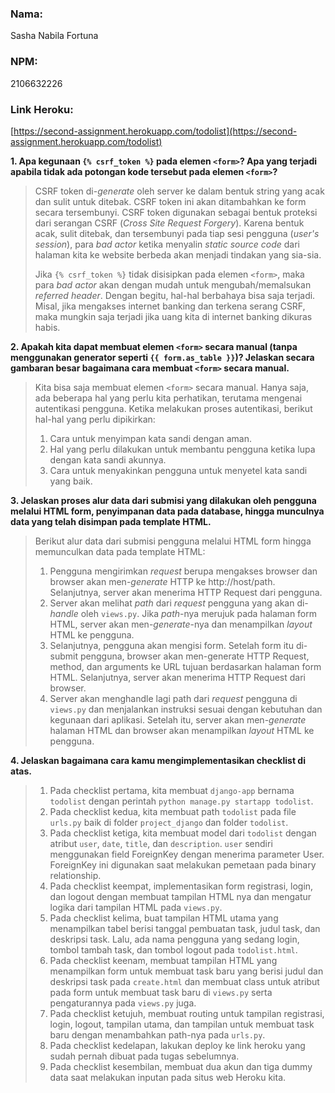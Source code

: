 ### **Nama:**

Sasha Nabila Fortuna

### **NPM:**

2106632226

### **Link Heroku:**
[https://second-assignment.herokuapp.com/todolist](https://second-assignment.herokuapp.com/todolist)

**1. Apa kegunaan `{% csrf_token %}` pada elemen `<form>`? Apa yang terjadi apabila tidak ada potongan kode tersebut pada elemen `<form>`?**

>CSRF token di-*generate* oleh server ke dalam bentuk string yang acak dan sulit untuk ditebak. CSRF token ini akan ditambahkan ke form secara tersembunyi. CSRF token digunakan sebagai bentuk proteksi dari serangan CSRF (*Cross Site Request Forgery*). Karena bentuk acak, sulit ditebak, dan tersembunyi pada tiap sesi pengguna (*user's session*), para *bad actor* ketika menyalin *static source code* dari halaman kita ke website berbeda akan menjadi tindakan yang sia-sia.
>
>Jika `{% csrf_token %}` tidak disisipkan pada elemen `<form>`, maka para *bad actor* akan dengan mudah untuk mengubah/memalsukan *referred header*. Dengan begitu, hal-hal berbahaya bisa saja terjadi. Misal, jika mengakses internet banking dan terkena serang CSRF, maka mungkin saja terjadi jika uang kita di internet banking dikuras habis.

**2. Apakah kita dapat membuat elemen `<form>` secara manual (tanpa menggunakan generator seperti `{{ form.as_table }}`)? Jelaskan secara gambaran besar bagaimana cara membuat `<form>` secara manual.**

>Kita bisa saja membuat elemen `<form>` secara manual. Hanya saja, ada beberapa hal yang perlu kita perhatikan, terutama mengenai autentikasi pengguna. Ketika melakukan proses autentikasi, berikut hal-hal yang perlu dipikirkan:
>
>1. Cara untuk menyimpan kata sandi dengan aman.
>2. Hal yang perlu dilakukan untuk membantu pengguna ketika lupa dengan kata sandi akunnya.
>3. Cara untuk menyakinkan pengguna untuk menyetel kata sandi yang baik.

**3. Jelaskan proses alur data dari submisi yang dilakukan oleh pengguna melalui HTML form, penyimpanan data pada database, hingga munculnya data yang telah disimpan pada template HTML.**

>Berikut alur data dari submisi pengguna melalui HTML form hingga memunculkan data pada template HTML:
>
>1. Pengguna mengirimkan *request* berupa mengakses browser dan browser akan men-*generate* HTTP ke http://host/path. Selanjutnya, server akan menerima HTTP Request dari pengguna.
>2. Server akan melihat *path* dari *request* pengguna yang akan di-*handle* oleh `views.py`. Jika *path*-nya merujuk pada halaman form HTML, server akan men-*generate*-nya dan menampilkan *layout* HTML ke pengguna.
>3. Selanjutnya, pengguna akan mengisi form. Setelah form itu di-submit pengguna, browser akan men-generate HTTP Request, method, dan arguments ke URL tujuan berdasarkan halaman form HTML. Selanjutnya, server akan menerima HTTP Request dari browser.
>4. Server akan menghandle lagi path dari *request* pengguna di `views.py` dan menjalankan instruksi sesuai dengan kebutuhan dan kegunaan dari aplikasi. Setelah itu, server akan men-*generate* halaman HTML dan browser akan menampilkan *layout* HTML ke pengguna.

**4. Jelaskan bagaimana cara kamu mengimplementasikan checklist di atas.**

>1. Pada checklist pertama, kita membuat `django-app` bernama `todolist` dengan perintah `python manage.py startapp todolist`.
>2. Pada checklist kedua, kita membuat path `todolist` pada file `urls.py` baik di folder `project_django` dan folder `todolist`.
>3. Pada checklist ketiga, kita membuat model dari `todolist` dengan atribut `user`, `date`, `title`, dan `description`. `user` sendiri menggunakan field ForeignKey dengan menerima parameter User. ForeignKey ini digunakan saat melakukan pemetaan pada binary relationship.
>4. Pada checklist keempat, implementasikan form registrasi, login, dan logout dengan membuat tampilan HTML nya dan mengatur logika dari tampilan HTML pada `views.py`.
>5. Pada checklist kelima, buat tampilan HTML utama yang menampilkan tabel berisi tanggal pembuatan task, judul task, dan deskripsi task. Lalu, ada nama pengguna yang sedang login, tombol tambah task, dan tombol logout pada `todolist.html`.
>6. Pada checklist keenam, membuat tampilan HTML yang menampilkan form untuk membuat task baru yang berisi judul dan deskripsi task pada `create.html` dan membuat class untuk atribut pada form untuk membuat task baru di `views.py` serta pengaturannya pada `views.py` juga.
>7. Pada checklist ketujuh, membuat routing untuk tampilan registrasi, login, logout, tampilan utama, dan tampilan untuk membuat task baru dengan menambahkan path-nya pada `urls.py`.
>8. Pada checklist kedelapan, lakukan deploy ke link heroku yang sudah pernah dibuat pada tugas sebelumnya.
>9. Pada checklist kesembilan, membuat dua akun dan tiga dummy data saat melakukan inputan pada situs web Heroku kita.
